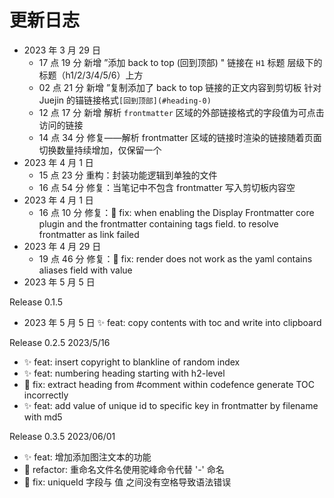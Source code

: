 # 更新日志

-   2023 年 3 月 29 日
    -   17 点 19 分 新增 ”添加 back to top (回到顶部) " 链接在 `H1` 标题 层级下的标题（h1/2/3/4/5/6）上方
    -   02 点 21 分 新增 ”复制添加了 back to top 链接的正文内容到剪切板 针对 Juejin 的锚链接格式`[回到顶部](#heading-0)`
    -   12 点 17 分 新增 解析 `frontmatter` 区域的外部链接格式的字段值为可点击访问的链接
    -   14 点 34 分 修复——解析 frontmatter 区域的链接时渲染的链接随着页面切换数量持续增加，仅保留一个
-   2023 年 4 月 1 日
    -   15 点 23 分 重构：封装功能逻辑到单独的文件
    -   16 点 54 分 修复：当笔记中不包含 frontmatter 写入剪切板内容空
-   2023 年 4 月 1 日
    -   16 点 10 分 修复：🐞 fix: when enabling the Display Frontmatter core plugin and the frontmatter containing tags field. to resolve frontmatter as link failed
-   2023 年 4 月 29 日
    -   19 点 46 分 修复：🐞 fix: render does not work as the yaml contains aliases field with value
-   2023 年 5 月 5 日

Release 0.1.5

-   2023 年 5 月 5 日 ✨ feat: copy contents with toc and write into clipboard

Release 0.2.5 2023/5/16

-   ✨ feat: insert copyright to blankline of random index
-   ✨ feat: numbering heading starting with h2-level
-   🐞 fix: extract heading from #comment within codefence generate TOC incorrectly
-   ✨ feat: add value of unique id to specific key in frontmatter by filename with md5

Release 0.3.5 2023/06/01

-   ✨ feat: 增加添加图注文本的功能
-   🦄 refactor: 重命名文件名使用驼峰命令代替 '-' 命名
-   🐞 fix: uniqueId 字段与 值 之间没有空格导致语法错误